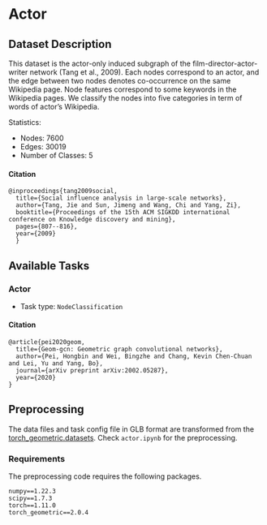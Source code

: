 # Actor

## Dataset Description
This dataset is the actor-only induced subgraph of the film-director-actor-writer network (Tang et al., 2009). Each nodes correspond to an actor, and the edge between two nodes denotes co-occurrence on the same Wikipedia page. Node features correspond to some keywords in the Wikipedia pages. We classify the nodes into five categories in term of words of actor’s Wikipedia.


Statistics:
- Nodes: 7600
- Edges: 30019
- Number of Classes: 5

#### Citation

```
@inproceedings{tang2009social,
  title={Social influence analysis in large-scale networks},
  author={Tang, Jie and Sun, Jimeng and Wang, Chi and Yang, Zi},
  booktitle={Proceedings of the 15th ACM SIGKDD international conference on Knowledge discovery and mining},
  pages={807--816},
  year={2009}
  }
```
## Available Tasks

### Actor

- Task type: `NodeClassification`


#### Citation

```
@article{pei2020geom,
  title={Geom-gcn: Geometric graph convolutional networks},
  author={Pei, Hongbin and Wei, Bingzhe and Chang, Kevin Chen-Chuan and Lei, Yu and Yang, Bo},
  journal={arXiv preprint arXiv:2002.05287},
  year={2020}
}
```

## Preprocessing
The data files and task config file in GLB format are transformed from the [torch_geometric.datasets](https://pytorch-geometric.readthedocs.io/en/latest/modules/datasets.html). Check `actor.ipynb` for the preprocessing.


### Requirements

The preprocessing code requires the following packages.

```
numpy==1.22.3
scipy==1.7.3
torch==1.11.0
torch_geometric==2.0.4
```
